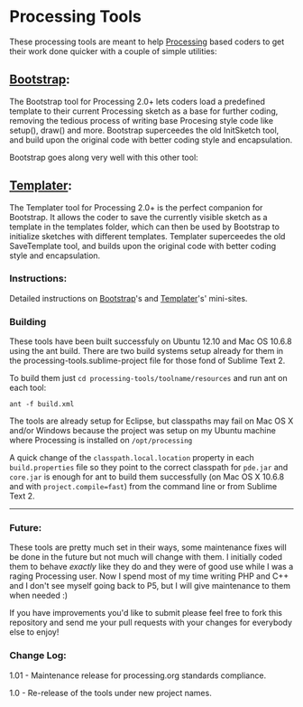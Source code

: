 # Processing Tools

These processing tools are meant to help [Processing](http://processing.org) based coders to get their work done quicker with a couple of simple utilities:

## [Bootstrap](http://poifox.com/bootstrap):

The Bootstrap tool for Processing 2.0+ lets coders load a predefined template to their current Processing sketch as a base for further coding, removing the tedious process of writing base Procesing style code like setup(), draw() and more. Bootstrap superceedes the old InitSketch tool, and build upon the original code with better coding style and encapsulation.

Bootstrap goes along very well with this other tool:

## [Templater](http://poifox.com/templater):

The Templater tool for Processing 2.0+ is the perfect companion for Bootstrap. It allows the coder to save the currently visible sketch as a template in the templates folder, which can then be used by Bootstrap to initialize sketches with different templates. Templater superceedes the old SaveTemplate tool, and builds upon the original code with better coding style and encapsulation.

### Instructions:

Detailed instructions on [Bootstrap](http://poifox.com/bootstrap)'s and [Templater](http://poifox.com/templater)'s' mini-sites.

### Building

These tools have been built successfuly on Ubuntu 12.10 and Mac OS 10.6.8 using the ant build. There are two build systems setup already for them in the processing-tools.sublime-project file for those fond of Sublime Text 2.

To build them just `cd processing-tools/toolname/resources` and run ant on each tool:

`ant -f build.xml`

The tools are already setup for Eclipse, but classpaths may fail on Mac OS X and/or Windows because the project was setup on my Ubuntu machine where Processing is installed on `/opt/processing`

A quick change of the `classpath.local.location` property in each `build.properties` file so they point to the correct classpath for `pde.jar` and `core.jar` is enough for ant to build them successfully (on Mac OS X 10.6.8 and with `project.compile=fast`) from the command line or from Sublime Text 2.

---

### Future:

These tools are pretty much set in their ways, some maintenance fixes will be done in the future but not much will change with them. I initially coded them to behave _exactly_ like they do and they were of good use while I was a raging Processing user. Now I spend most of my time writing PHP and C++ and I don't see myself going back to P5, but I will give maintenance to them when needed :)

If you have improvements you'd like to submit please feel free to fork this repository and send me your pull requests with your changes for everybody else to enjoy!

### Change Log:

1.01 - Maintenance release for processing.org standards compliance.

1.0 - Re-release of the tools under new project names.
